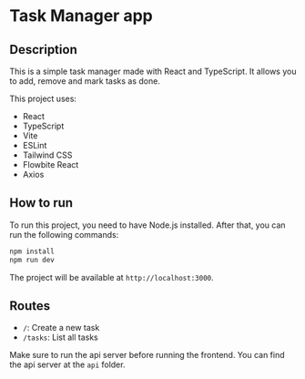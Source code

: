 # Task Manager app

## Description

This is a simple task manager made with React and TypeScript. It allows you to add, remove and mark tasks as done.

This project uses:

- React
- TypeScript
- Vite
- ESLint
- Tailwind CSS
- Flowbite React
- Axios

## How to run

To run this project, you need to have Node.js installed. After that, you can run the following commands:

```bash
npm install
npm run dev
```
The project will be available at `http://localhost:3000`.

## Routes

- `/`: Create a new task
- `/tasks`: List all tasks

Make sure to run the api server before running the frontend. You can find the api server at the `api` folder.
